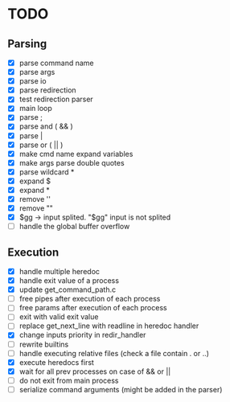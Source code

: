 # TODO

## Parsing

- [x] parse command name
- [x] parse args
- [x] parse io
- [x] parse redirection
- [x] test redirection parser
- [x] main loop
- [x] parse ;
- [x] parse and ( && )
- [x] parse |
- [x] parse or ( || )
- [x] make cmd name expand variables
- [x] make args parse double quotes
- [x] parse wildcard \*
- [x] expand $
- [x] expand \*
- [x] remove ''
- [x] remove ""
- [x] $gg -> input splited. "$gg" input is not splited
- [ ] handle the global buffer overflow

## Execution

- [x] handle multiple heredoc
- [x] handle exit value of a process
- [x] update get_command_path.c
- [ ] free pipes after execution of each process
- [ ] free params after execution of each process
- [ ] exit with valid exit value
- [ ] replace get_next_line with readline in heredoc handler
- [x] change inputs priority in redir_handler
- [ ] rewrite builtins
- [ ] handle executing relative files (check a file contain . or ..)
- [x] execute heredocs first
- [x] wait for all prev processes on case of && or ||
- [ ] do not exit from main process
- [ ] serialize command arguments (might be added in the parser)
